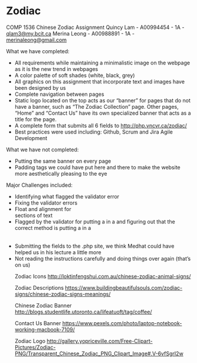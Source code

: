 # Zodiac
COMP 1536
Chinese Zodiac Assignment 
Quincy Lam - A00994454  - 1A - qlam3@my.bcit.ca
Merina Leong - A00988891 - 1A - merinaleong@gmail.com

What we have completed: 
-	All requirements while maintaining a minimalistic image on the webpage as it is the new trend in webpages
-	A color palette of soft shades (white, black, grey)
-	All graphics on this assignment that incorporate text and images have been designed by us
-	Complete navigation between pages
-	Static logo located on the top acts as our “banner” for pages that do not have a banner, such as “The Zodiac Collection” page. Other pages, “Home” and “Contact Us” have its own specialized banner that acts as a title for the page. 
-	A complete form that submits all 6 fields to http://php.vncvr.ca/zodiac/ 
-	Best practices were used including: Github, Scrum and Jira Agile Development

What we have not completed: 
-	Putting the same banner on every page
-	Padding tags we could have put here and there to make the website more aesthetically pleasing to the eye

Major Challenges included: 
-	Identifying what flagged the validator error
-	Fixing the validator errors
-	Float and alignment for <div> sections of text
-	Flagged by the validator for putting a <table> in a <form> and figuring out that the correct method is putting a <form> in a <table>
-	Submitting the fields to the .php site, we think Medhat could have helped us in his lecture a little more 
-	Not reading the instructions carefully and doing things over again (that’s on us)

Zodiac Icons
http://loktinfengshui.com.au/chinese-zodiac-animal-signs/

Zodiac Descriptions
https://www.buildingbeautifulsouls.com/zodiac-signs/chinese-zodiac-signs-meanings/

Chinese Zodiac Banner
http://blogs.studentlife.utoronto.ca/lifeatuoft/tag/coffee/

Contact Us Banner
https://www.pexels.com/photo/laptop-notebook-working-macbook-7109/

Zodiac Logo 
http://gallery.yopriceville.com/Free-Clipart-Pictures/Zodiac-PNG/Transparent_Chinese_Zodiac_PNG_Clipart_Image#.V-6vfSgrI2w
